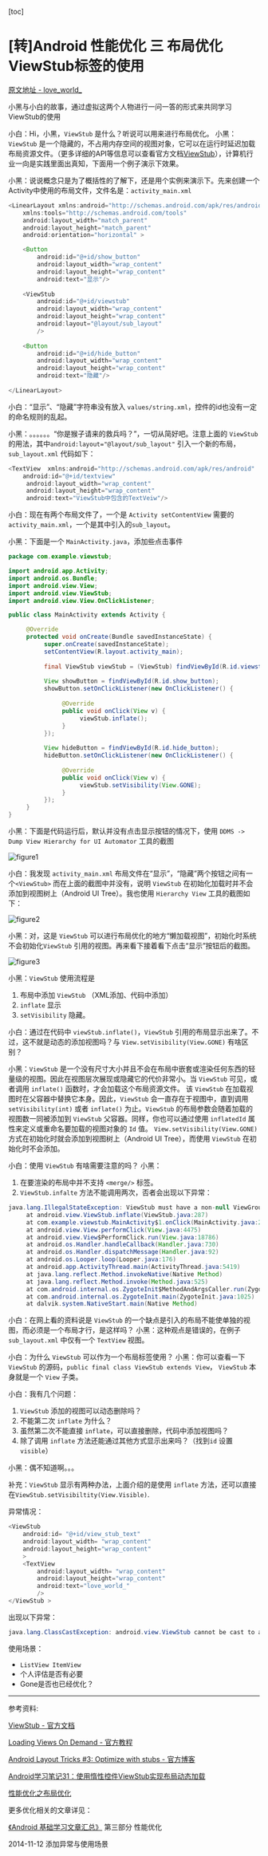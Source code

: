 [toc]

# [转]Android 性能优化 三 布局优化ViewStub标签的使用

[原文地址 - love_world_](https://blog.csdn.net/androiddevelop/article/details/37556307)

小黑与小白的故事，通过虚拟这两个人物进行一问一答的形式来共同学习ViewStub的使用

小白：Hi，小黑，`ViewStub` 是什么？听说可以用来进行布局优化。
小黑：`ViewStub` 是一个隐藏的，不占用内存空间的视图对象，它可以在运行时延迟加载布局资源文件。（更多详细的API等信息可以查看官方文档[ViewStub](http://developer.android.com/reference/android/view/ViewStub.html)），计算机行业一向是实践里面出真知，下面用一个例子演示下效果。

小黑：说说概念只是为了概括性的了解下，还是用个实例来演示下。先来创建一个Activity中使用的布局文件，文件名是：`activity_main.xml`

```java
<LinearLayout xmlns:android="http://schemas.android.com/apk/res/android"
    xmlns:tools="http://schemas.android.com/tools"
    android:layout_width="match_parent"
    android:layout_height="match_parent"
    android:orientation="horizontal" >

    <Button
        android:id="@+id/show_button"
        android:layout_width="wrap_content"
        android:layout_height="wrap_content"
        android:text="显示"/>
   
    <ViewStub
        android:id="@+id/viewstub"
        android:layout_width="wrap_content"
        android:layout_height="wrap_content"
        android:layout="@layout/sub_layout"
        />
   
    <Button
        android:id="@+id/hide_button"
        android:layout_width="wrap_content"
        android:layout_height="wrap_content"
        android:text="隐藏"/>
   
</LinearLayout>
```

小白：“显示”、“隐藏”字符串没有放入 `values/string.xml`，控件的id也没有一定的命名规则的乱起。

小黑：。。。。。。“你是猴子请来的救兵吗？”，一切从简好吧。注意上面的 `ViewStub` 的用法，其中`android:layout="@layout/sub_layout"` 引入一个新的布局，`sub_layout.xml` 代码如下：

```java
<TextView  xmlns:android="http://schemas.android.com/apk/res/android"
    android:id="@+id/textview"
     android:layout_width="wrap_content"
     android:layout_height="wrap_content"
     android:text="ViewStub中包含的TextVeiw"/>
```
小白：现在有两个布局文件了，一个是 `Activity setContentView` 需要的 `activity_main.xml`，一个是其中引入的`sub_layout`。

小黑：下面是一个 `MainActivity.java`，添加些点击事件

```java
package com.example.viewstub;

import android.app.Activity;
import android.os.Bundle;
import android.view.View;
import android.view.ViewStub;
import android.view.View.OnClickListener;

public class MainActivity extends Activity {

     @Override
     protected void onCreate(Bundle savedInstanceState) {
          super.onCreate(savedInstanceState);
          setContentView(R.layout.activity_main);
         
          final ViewStub viewStub = (ViewStub) findViewById(R.id.viewstub);
         
          View showButton = findViewById(R.id.show_button);
          showButton.setOnClickListener(new OnClickListener() {
              
               @Override
               public void onClick(View v) {
                    viewStub.inflate();
               }
          });
         
          View hideButton = findViewById(R.id.hide_button);
          hideButton.setOnClickListener(new OnClickListener() {
              
               @Override
               public void onClick(View v) {
                    viewStub.setVisibility(View.GONE);
               }
          });
     }
}

```

小黑：下面是代码运行后，默认并没有点击显示按钮的情况下，使用 `DDMS -> Dump View Hierarchy for UI Automator` 工具的截图

![figure1](./Figures/2/figure1.png)

小白：我发现 `activity_main.xml` 布局文件在“显示”，“隐藏”两个按钮之间有一个`<ViewStub>` 而在上面的截图中并没有，说明 `ViewStub` 在初始化加载时并不会添加到视图树上（Android UI Tree）。我也使用 `Hierarchy View` 工具的截图如下：

![figure2](./Figures/2/figure2.png)

小黑：对，这是 `ViewStub` 可以进行布局优化的地方“懒加载视图”，初始化时系统不会初始化`ViewStub` 引用的视图。再来看下接着看下点击“显示”按钮后的截图。

![figure3](./Figures/2/figure3.png)

小黑：`ViewStub` 使用流程是 
1. 布局中添加 `ViewStub` （XML添加、代码中添加） 
2. `inflate` 显示 
3. `setVisibility` 隐藏。

小白：通过在代码中 `viewStub.inflate()`，`ViewStub` 引用的布局显示出来了。不过，这不就是动态的添加视图吗？与 `View.setVisibility(View.GONE)` 有啥区别？

小黑：`ViewStub` 是一个没有尺寸大小并且不会在布局中嵌套或渲染任何东西的轻量级的视图。因此在视图层次展现或隐藏它的代价非常小。当 `ViewStub` 可见，或者调用 `inflate()` 函数时，才会加载这个布局资源文件。 该 `ViewStub` 在加载视图时在父容器中替换它本身。因此，`ViewStub` 会一直存在于视图中，直到调用 `setVisibility(int)` 或者 `inflate()` 为止。`ViewStub` 的布局参数会随着加载的视图数一同被添加到 `ViewStub` 父容器。同样，你也可以通过使用 `inflatedId` 属性来定义或重命名要加载的视图对象的 `Id` 值。
`View.setVisibility(View.GONE)` 方式在初始化时就会添加到视图树上（Android UI Tree），而使用 `ViewStub` 在初始化时不会添加。

小白：使用 `ViewStub` 有啥需要注意的吗？
小黑：
1. 在要渲染的布局中并不支持 `<merge/>` 标签。 
2. `ViewStub.infalte` 方法不能调用两次，否者会出现以下异常：

```java
java.lang.IllegalStateException: ViewStub must have a non-null ViewGroup viewParent  
     at android.view.ViewStub.inflate(ViewStub.java:287)  
     at com.example.viewstub.MainActivity$1.onClick(MainActivity.java:23)  
     at android.view.View.performClick(View.java:4475)  
     at android.view.View$PerformClick.run(View.java:18786)  
     at android.os.Handler.handleCallback(Handler.java:730)  
     at android.os.Handler.dispatchMessage(Handler.java:92)  
     at android.os.Looper.loop(Looper.java:176)  
     at android.app.ActivityThread.main(ActivityThread.java:5419)  
     at java.lang.reflect.Method.invokeNative(Native Method)  
     at java.lang.reflect.Method.invoke(Method.java:525)  
     at com.android.internal.os.ZygoteInit$MethodAndArgsCaller.run(ZygoteInit.java:1209)  
     at com.android.internal.os.ZygoteInit.main(ZygoteInit.java:1025)  
     at dalvik.system.NativeStart.main(Native Method)  
```

小白：在网上看的资料说是 `ViewStub` 的一个缺点是引入的布局不能使单独的视图，而必须是一个布局才行，是这样吗？
小黑：这种观点是错误的，在例子 `sub_layout.xml` 中仅有一个 `TextView` 视图。

小白：为什么 `ViewStub` 可以作为一个布局标签使用？
小黑：你可以查看一下 `ViewStub` 的源码，`public final class ViewStub extends View`， `ViewStub` 本身就是一个 `View` 子类。

小白：我有几个问题：
1. `ViewStub` 添加的视图可以动态删除吗？
2. 不能第二次 `inflate` 为什么？
3. 虽然第二次不能直接 `inflate`，可以直接删除，代码中添加视图吗？
4. 除了调用 `inflate` 方法还能通过其他方式显示出来吗？（找到`id` 设置 `visible`）

小黑：偶不知道啊。。。


补充：`ViewStub` 显示有两种办法，上面介绍的是使用 `inflate` 方法，还可以直接在`ViewStub.setVisibiltity(View.Visible)`.

异常情况：

```java
<ViewStub  
    android:id= "@+id/view_stub_text"  
    android:layout_width= "wrap_content"  
    android:layout_height="wrap_content"  
    >  
    <TextView  
        android:layout_width= "wrap_content"  
        android:layout_height="wrap_content"  
        android:text="love_world_"  
        />  
</ViewStub >       
```

出现以下异常：
```java
java.lang.ClassCastException: android.view.ViewStub cannot be cast to android.view.ViewGroup
```

使用场景：
* `ListView ItemView`
* 个人评估是否有必要
* Gone是否也已经优化？

* * * 
参考资料:

[ViewStub - 官方文档](http://developer.android.com/reference/android/view/ViewStub.html)

[Loading Views On Demand - 官方教程](http://developer.android.com/training/improving-layouts/loading-ondemand.html)

[Android Layout Tricks #3: Optimize with stubs - 官方博客](http://android-developers.blogspot.com/2009/03/android-layout-tricks-3-optimize-with.html)

[Android学习笔记31：使用惰性控件ViewStub实现布局动态加载](http://www.cnblogs.com/menlsh/archive/2013/03/17/2965217.html)

[性能优化之布局优化](http://www.trinea.cn/android/layout-performance/)


更多优化相关的文章详见：

[《Android 基础学习文章汇总》](http://blog.csdn.net/androiddevelop/article/details/21407987) 第三部分 性能优化


2014-11-12  添加异常与使用场景
